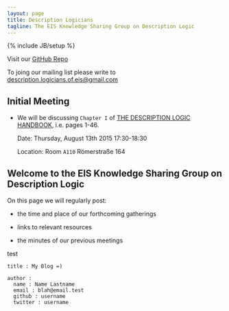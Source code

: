 ```yaml
---
layout: page
title: Description Logicians
tagline: The EIS Knowledge Sharing Group on Description Logic
---
```

{% include JB/setup %}

Visit our [GitHub Repo](http://github.com/Description-Logicians-of-EIS)

To joing our mailing list please write to <description.logicians.of.eis@gmail.com>

## Initial Meeting

  * We will be discussing `Chapter I` of [THE DESCRIPTION LOGIC HANDBOOK](http://cdn.preterhuman.net/texts/science_and_technology/The%20Description%20Logic%20Handbook%20-%20Theory,%20Implementation%20and%20Applications%20(2003).pdf), i.e. pages 1-46.
	
      Date:
      Thursday, August 13th 2015
      17:30-18:30
      
      Location:
      Room `A110`
      Römerstraße 164


## Welcome to the EIS Knowledge Sharing Group on Description Logic

On this page we will regularly post:

  * the time and place of our forthcoming gatherings

  * links to relevant resources 

  * the minutes of our previous meetings

test


    title : My Blog =)
    
    author :
      name : Name Lastname
      email : blah@email.test
      github : username
      twitter : username

